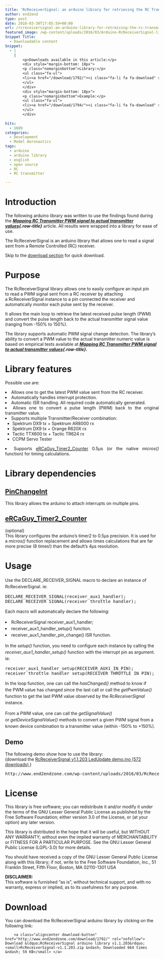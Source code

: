 ```yaml
---
title: 'RcReceiverSignal: an arduino library for retrieving the RC Transmitter value from an RC Receiver pulse'
author: end2end
type: post
date: 2016-03-30T17:05:59+00:00
url: /rcreceiversignal-an-arduino-library-for-retreiving-the-rc-transmitter-value-from-an-rc-receiver-pulse/
featured_image: /wp-content/uploads/2016/03/Arduino-RcReceiverSignal-library-672x378.jpg
Snippet Title:
  - Downloadable content
Snippet:
  - |
    |
        <p>Downloads available in this article:</p>
        <div style="margin-bottom: 18px">
        <p class="nomarginbottom">Library:</p>
        <ul class="fa-ul">
        <li><a href="/download/1792/"><i class="fa-li fa fa-download" style="position: inherit;"></i>[download id="1792" template="title"]</a></li>
        </ul>
        </div>
        <div style="margin-bottom: 18px">
        <p class="nomarginbottom">Example:</p>
        <ul class="fa-ul">
        <li><a href="/download/1794/"><i class="fa-li fa fa-download" style="position: inherit;"></i>[download id="1794" template="title"]</a></li>
        </ul>
        </div>
        
hits:
  - 1609
categories:
  - Development
  - Model Aeronautics
tags:
  - arduino
  - arduino library
  - english
  - open source
  - RC
  - RC transmitter

---
```

# <span id="Introduction">Introduction</span>

The following arduino library was written to use the findings found during the _**[Mapping RC Transmitter PWM signal to actual transmitter values][1]{.row-title}**_ article. All results were wrapped into a library for ease of use.

The RcReceiverSignal is an arduino library that allows one to read a signal sent from a Remote Controlled (RC) receiver.<!--more-->

Skip to the [download section][2] for quick download.

# <span id="Purpose">Purpose</span>

The RcReceiverSignal library allows one to easily configure an input pin to read a PWM signal sent from a RC receiver by attaching a RcReceiverSignal instance to a pin connected the receiver and automatically monitor each pulse sent by the receiver.

It allows the main loop to retrieve the latest received pulse length (PWM) and convert the pulse length back to the actual transmitter signal value (ranging from -150% to 150%).

The library supports automatic PWM signal change detection. The library&#8217;s ability to convert a PWM value to the actual transmitter numeric value is based on empirical tests available at _**[Mapping RC Transmitter PWM signal to actual transmitter values][1]{.row-title}.**_

# <span id="Library_features">Library features</span>

Possible use are:

<li style="text-align: justify;">
  Allows one to get the latest PWM value sent from the RC receiver.
</li>
<li style="text-align: justify;">
  Automatically handles interrupt protection.
</li>
<li style="text-align: justify;">
  Automatic ISR handling. All required code automatically generated.
</li>
<li style="text-align: justify;">
  Allows one to convert a pulse length (PWM) back to the original transmitter value.
</li>
<li style="text-align: justify;">
  Supports multiple Transmitter/Receiver combination: <ul>
    <li style="text-align: justify;">
      Spektrum DX9 tx + Spektrum AR8000 rx
    </li>
    <li style="text-align: justify;">
      Spektrum DX9 tx + Orange R620X rx
    </li>
    <li style="text-align: justify;">
      Tactic TTX600 tx + Tactic TR624 rx
    </li>
    <li style="text-align: justify;">
      CCPM Servo Tester
    </li>
  </ul>
</li>

<li style="text-align: justify;">
  Supports <a href="http://www.electricrcaircraftguy.com/2014/02/Timer2Counter-more-precise-Arduino-micros-function.html">eRCaGuy_Timer2_Counter</a> 0.5µs (or the native <em>micros()</em> function) for timing calculations.
</li>

# <span id="Library_dependencies">Library dependencies</span>

## <span id="PinChangeInt"><a href="https://github.com/GreyGnome/PinChangeInt">PinChangeInt</a></span>

This library allows the arduino to attach interrupts on multiple pins.

## <span id="eRCaGuy_Timer2_Counter"><a href="http://www.electricrcaircraftguy.com/2014/02/Timer2Counter-more-precise-Arduino-micros-function.html">eRCaGuy_Timer2_Counter</a></span>

(optional)  
This library configures the arduino&#8217;s timer2 to 0.5µs precision. It is used for a _micros()_ function replacement and allows times calculations that are far more precise (8 times!) than the default&#8217;s 4µs resolution.

# <span id="Usage">Usage</span>

<span style="line-height: 1.5;">Use the DECLARE_RECEIVER_SIGNAL macro to declare an instance of RcReceiverSignal. ie:</span>

<pre class="lang:c++ decode:true">DECLARE_RECEIVER_SIGNAL(receiver_aux1_handler);
DECLARE_RECEIVER_SIGNAL(receiver_throttle_handler);
</pre>

<span style="line-height: 1.5;">Each macro will automatically declare the following:</span>

<li style="text-align: justify;">
  <span style="line-height: 1.5;">RcReceiverSignal receiver_aux1_handler;</span>
</li>
<li style="text-align: justify;">
  <span style="line-height: 1.5;">receiver_aux1_handler_setup() function.</span>
</li>
<li style="text-align: justify;">
  <span style="line-height: 1.5;">receiver_aux1_handler_pin_change() ISR function.</span>
</li>

<span style="line-height: 1.5;">In the <em>setup()</em> function, you need to configure each instance by calling the <em>receiver_aux1_handler_setup()</em> function with the interrupt pin as argument. ie:</span>

<pre class="lang:c++ decode:true">receiver_aux1_handler_setup(RECEIVER_AUX1_IN_PIN);
receiver_throttle_handler_setup(RECEIVER_THROTTLE_IN_PIN);</pre>

<span style="line-height: 1.5;">In the loop function, one can call the <em>hasChanged() m</em>ethod </span><span style="line-height: 1.5;">to know if the PWM value has changed since the last call or call the <em>getPwmValue()</em> function to get the last PWM value observed by the <em>RcReceiverSignal</em> instance.</span>

<span style="line-height: 1.5;">From a PWM value, one can call the <em>getSignalValue()</em> or <em>getDeviceSignalValue()</em> methods to convert a given PWM signal from a known device combination to a transmitter value (within -150% to +150%).</span>

## <span id="Demo">Demo</span>

The following demo show how to use the library:  
(download the 
	<a class="download-link" title="Version 1.1.203" href="http://www.end2endzone.com/download/1794/" rel="nofollow"> RcReceiverSignal v1.1.203 LedUpdate demo.ino (572 downloads) </a>)

<pre class="lang:default decode:true" title="RcReceiverSignal v1.1.203 LedUpdate.ino" data-url="http://www.end2endzone.com/wp-content/uploads/2016/03/RcReceiverSignal-v1.1.203-LedUpdate.ino">http://www.end2endzone.com/wp-content/uploads/2016/03/RcReceiverSignal-v1.1.203-LedUpdate.ino</pre>

# <span id="License">License</span>

This library is free software; you can redistribute it and/or modify it under the terms of the GNU Lesser General Public License as published by the Free Software Foundation; either version 3.0 of the License, or (at your option) any later version.

This library is distributed in the hope that it will be useful, but WITHOUT ANY WARRANTY; without even the implied warranty of MERCHANTABILITY or FITNESS FOR A PARTICULAR PURPOSE. See the GNU Lesser General Public License (LGPL-3.0) for more details.

You should have received a copy of the GNU Lesser General Public License along with this library; if not, write to the Free Software Foundation, Inc., 51 Franklin Street, Fifth Floor, Boston, MA 02110-1301 USA

**DISCLAIMER:**  
This software is furnished &#8220;as is&#8221;, without technical support, and with no warranty, express or implied, as to its usefulness for any purpose.

# <span id="Download">Download</span>

You can download the RcReceiverSignal arduino library by clicking on the following link:


		<a class="aligncenter download-button" href="http://www.end2endzone.com/download/1792/" rel="nofollow"> Download &ldquo;RcReceiverSignal arduino library v1.1.203&rdquo; <small>RcReceiverSignal-v1.1.203.zip &ndash; Downloaded 664 times &ndash; 59 KB</small> </a>

 [1]: /mapping-rc-transmitter-pwm-signal-to-actual-transmitter-values/ "Edit “Mapping RC Transmitter PWM signal to actual transmitter values”"
 [2]: #Download